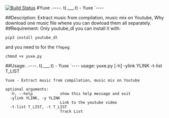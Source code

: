 [![Build Status](https://travis-ci.org/hihebark/Yuxe.svg?branch=master)](https://travis-ci.org/hihebark/Yuxe)
#Yuxe
  .----.
t(.___.t) - Yuxe
  `---- 

##Description:
Extract music from compilation, music mix on Youtube, 
Why download one music file whene you can dowload them all separately.
##Requirement:
Only youtube_dl you can install it with:

    pip3 install youtube_dl

and you need to for the `ffmpeg`:

    chmod +x yuxe.py

##Usage:
      .----.
    t(.___.t) - Yuxe
      `----
    usage: yuxe.py [-h] -ylink YLINK -t-list T_LIST

    Yuxe - Extract music from compilation, music mix on Youtube

    optional arguments:
      -h, --help            show this help message and exit
      -ylink YLINK, -y YLINK
                            Link to the youtube video
      -t-list T_LIST, -t T_LIST
                            Track List

